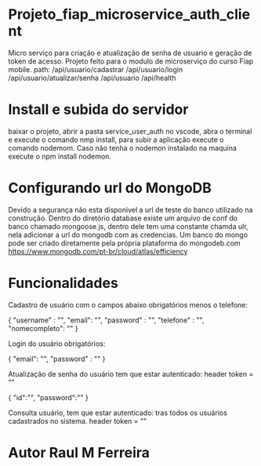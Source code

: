 # Projeto_fiap_microservice_auth_client
Micro serviço para criação e atualização de senha de usuario e geração de token de acesso.
Projeto feito para o modulo de microserviço do curso Fiap mobile.
path:
/api/usuario/cadastrar
/api/usuario/login
/api/usuario/atualizar/senha
/api/usuario
/api/health

# Install e subida do servidor
baixar o projeto, abrir a pasta service_user_auth no vscode, abra o terminal e execute o comando nmp install, para subir a aplicação execute o comando nodemom.
Caso não tenha o nodemon instalado na maquina execute o npm install nodemon.

# Configurando url do MongoDB
Devido a segurança não esta disponivel a url de teste do banco utilizado na construção.
Dentro do diretório database existe um arquivo de conf do banco chamado mongoose.js, dentro dele tem uma constante chamda ulr,
nela adicionar a url do mongodb com as credencias.
Um banco do mongo pode ser criado diretamente pela própria plataforma do mongodeb.com
https://www.mongodb.com/pt-br/cloud/atlas/efficiency



# Funcionalidades 
Cadastro de usuário com o campos abaixo obrigatórios menos o telefone:

{
    "username" : "",
    "email": "",
    "password" : "",
    "telefone" : "",
    "nomecompleto": ""
}

Login do usuário obrigatórios:

{
    "email": "",
    "password" : ""
}

Atualização de senha do usuário tem que estar autenticado:
header token = ""

{
    "id":"",
    "password":""
}

Consulta usuário, tem que estar autenticado:
tras todos os usuários cadastrados no sistema.
header token = ""

# Autor Raul M Ferreira

